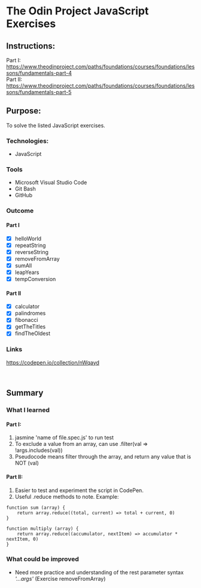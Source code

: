 # The Odin Project JavaScript Exercises


## Instructions:
Part I: <br>
https://www.theodinproject.com/paths/foundations/courses/foundations/lessons/fundamentals-part-4
<br/>
Part II: <br>
https://www.theodinproject.com/paths/foundations/courses/foundations/lessons/fundamentals-part-5

## Purpose: 
To solve the listed JavaScript exercises. 

### Technologies: 
* JavaScript

### Tools
* Microsoft Visual Studio Code
* Git Bash
* GitHub

### Outcome
#### Part I 
- [x] helloWorld
- [x] repeatString
- [x] reverseString
- [x] removeFromArray
- [x] sumAll
- [x] leapYears
- [x] tempConversion

#### Part II
- [x] calculator
- [x] palindromes
- [x] fibonacci
- [x] getTheTitles
- [x] findTheOldest

### Links
https://codepen.io/collection/nWqayd

<br />


## Summary

### What I learned
#### Part I:
1. jasmine 'name of file.spec.js' to run test 
2. To exclude a value from an array, can use .filter(val => !args.includes(val))
3. Pseudocode means filter through the array, and return any value that is NOT (val)

#### Part II:
1. Easier to test and experiment the script in CodePen.
2. Useful .reduce methods to note. Example:
```
function sum (array) {
	return array.reduce((total, current) => total + current, 0)
}

function multiply (array) {
	return array.reduce((accumulator, nextItem) => accumulator * nextItem, 0)
}

```

### What could be improved
* Need more practice and understanding of the rest parameter syntax *'...args'* (Exercise removeFromArray)



